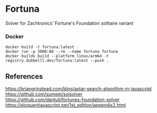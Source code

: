 # Fortuna

Solver for Zachtronics' Fortune's Foundation solitaire variant

### Docker

`docker build -t fortuna:latest .`  
`docker run -p 3000:80 --rm --name fortuna fortuna`  
`docker buildx build --platform linux/arm64 -t registry.dubbelll.dev/fortuna:latest --push .`

## References

https://briangrinstead.com/blog/astar-search-algorithm-in-javascript  
https://github.com/sumeet/solsolver  
https://github.com/dantull/fortunes-foundation-solver
https://eloquentjavascript.net/1st_edition/appendix2.html
